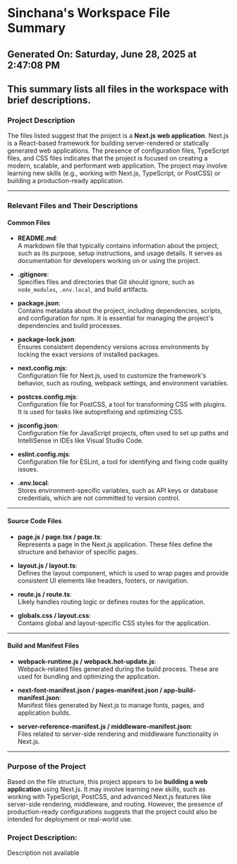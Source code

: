# Sinchana's Workspace File Summary
## Generated On: Saturday, June 28, 2025 at 2:47:08 PM
This summary lists all files in the workspace with brief descriptions.
---
### Project Description
The files listed suggest that the project is a **Next.js web application**. Next.js is a React-based framework for building server-rendered or statically generated web applications. The presence of configuration files, TypeScript files, and CSS files indicates that the project is focused on creating a modern, scalable, and performant web application. The project may involve learning new skills (e.g., working with Next.js, TypeScript, or PostCSS) or building a production-ready application.

---

### Relevant Files and Their Descriptions

#### Common Files
- **README.md**:  
  A markdown file that typically contains information about the project, such as its purpose, setup instructions, and usage details. It serves as documentation for developers working on or using the project.

- **.gitignore**:  
  Specifies files and directories that Git should ignore, such as `node_modules`, `.env.local`, and build artifacts.

- **package.json**:  
  Contains metadata about the project, including dependencies, scripts, and configuration for npm. It is essential for managing the project's dependencies and build processes.

- **package-lock.json**:  
  Ensures consistent dependency versions across environments by locking the exact versions of installed packages.

- **next.config.mjs**:  
  Configuration file for Next.js, used to customize the framework's behavior, such as routing, webpack settings, and environment variables.

- **postcss.config.mjs**:  
  Configuration file for PostCSS, a tool for transforming CSS with plugins. It is used for tasks like autoprefixing and optimizing CSS.

- **jsconfig.json**:  
  Configuration file for JavaScript projects, often used to set up paths and IntelliSense in IDEs like Visual Studio Code.

- **eslint.config.mjs**:  
  Configuration file for ESLint, a tool for identifying and fixing code quality issues.

- **.env.local**:  
  Stores environment-specific variables, such as API keys or database credentials, which are not committed to version control.

---

#### Source Code Files
- **page.js / page.tsx / page.ts**:  
  Represents a page in the Next.js application. These files define the structure and behavior of specific pages.

- **layout.js / layout.ts**:  
  Defines the layout component, which is used to wrap pages and provide consistent UI elements like headers, footers, or navigation.

- **route.js / route.ts**:  
  Likely handles routing logic or defines routes for the application.

- **globals.css / layout.css**:  
  Contains global and layout-specific CSS styles for the application.

---

#### Build and Manifest Files
- **webpack-runtime.js / webpack.hot-update.js**:  
  Webpack-related files generated during the build process. These are used for bundling and optimizing the application.

- **next-font-manifest.json / pages-manifest.json / app-build-manifest.json**:  
  Manifest files generated by Next.js to manage fonts, pages, and application builds.

- **server-reference-manifest.js / middleware-manifest.json**:  
  Files related to server-side rendering and middleware functionality in Next.js.

---

### Purpose of the Project
Based on the file structure, this project appears to be **building a web application** using Next.js. It may involve learning new skills, such as working with TypeScript, PostCSS, and advanced Next.js features like server-side rendering, middleware, and routing. However, the presence of production-ready configurations suggests that the project could also be intended for deployment or real-world use. 
### Project Description:
 Description not available
